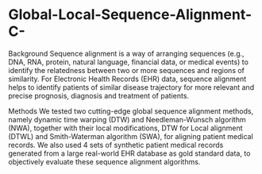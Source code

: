 # Global-Local-Sequence-Alignment-C-
Background
Sequence alignment is a way of arranging sequences (e.g., DNA, RNA, protein, natural language, financial data, or medical events) to identify the relatedness between two or more sequences and regions of similarity. For Electronic Health Records (EHR) data, sequence alignment helps to identify patients of similar disease trajectory for more relevant and precise prognosis, diagnosis and treatment of patients.

Methods
We tested two cutting-edge global sequence alignment methods, namely dynamic time warping (DTW) and Needleman-Wunsch algorithm (NWA), together with their local modifications, DTW for Local alignment (DTWL) and Smith-Waterman algorithm (SWA), for aligning patient medical records. We also used 4 sets of synthetic patient medical records generated from a large real-world EHR database as gold standard data, to objectively evaluate these sequence alignment algorithms.
